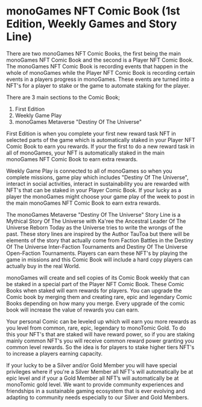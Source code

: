 <h1>monoGames NFT Comic Book (1st Edition, Weekly Games and Story Line)</h1>
<p>
There are two monoGames NFT Comic Books, the first being the main monoGames NFT Comic Book and the second is a Player NFT Comic Book. The monoGames NFT Comic Book is recording events that happen in the whole of monoGames while the Player NFT Comic Book is recording certain events in a players progress in monoGames. These events are turned into a NFT's for a player to stake or the game to automate staking for the player.</p>
  
There are 3 main sections to the Comic Book;
<p></p>
<ol>
  <li>First Edition</li>
  <li>Weekly Game Play</li>
  <li>monoGames Metaverse "Destiny Of The Universe"</li>
</ol>
<p>
First Edition is when you complete your first new reward task NFT in selected parts of the game which is automatically staked in your Player NFT Comic Book to earn you rewards. If your the first to do a new reward task in all of monoGames, your NFT is automatically staked in the main monoGames NFT Comic Book to earn extra rewards.

Weekly Game Play is connected to all of monoGames so when you complete missions, game play which includes "Destiny Of The Universe", interact in social activities, interact in sustainability you are rewarded with NFT's that can be staked in your Player Comic Book. If your lucky as a player the monoGames might choose your game play of the week to post in the main monoGames NFT Comic Book to earn extra rewards.

The monoGames Metaverse "Destiny Of The Universe" Story Line is a Mythical Story Of The Universe with Ka'ree the Ancestral Leader Of The Universe Reborn Today as the Universe tries to write the wrongs of the past. These story lines are inspired by the Author TauToa but there will be elements of the story that actually come from Faction Battles in the Destiny Of The Universe Inter-Faction Tournaments and Destiny Of The Universe Open-Faction Tournaments. Players can earn these NFT's by playing the game in missions and this Comic Book will include a hard copy players can actually buy in the real World.
  
monoGames will create and sell copies of its Comic Book weekly that can be staked in a special part of the Player NFT Comic Book. These Comic Books when staked will earn rewards for players. You can upgrade the Comic book by merging them and creating rare, epic and legendary Comic Books depending on how many you merge. Every upgrade of the comic book will increase the value of rewards you can earn.

Your personal Comic can be leveled up which will earn you more rewards as you level from common, rare, epic, legendary to monoTomic Gold. To do this your NFT's that are staked will have reward power, so if you are staking mainly common NFT's you will receive common reward power granting you common level rewards. So the idea is for players to stake higher tiers NFT's to increase a players earning capacity.

If your lucky to be a Silver and/or Gold Member you will have special privileges where if you're a Silver Member all NFT's will automatically be at epic level and if your a Gold Member all NFT’s will automatically be at monoTomic gold level. We want to provide community experiences and friendships in a sustainable gaming ecosystem that is ever evolving and adapting to community needs especially to our Silver and Gold Members.
</p>
